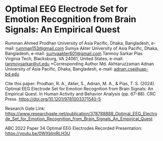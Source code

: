 # Optimal EEG Electrode Set for Emotion Recognition from Brain Signals: An Empirical Quest

Rumman Ahmed Prodhan
University of Asia Pacific, Dhaka, Bangladesh, e-mail: rumman153@gmail.com
Sumya Akter
University of Asia Pacific, Dhaka, Bangladesh, e-mail: sumyaakter601@gmail.com
Tanmoy Sarkar Pias
Virginia Tech, Blacksburg, VA 24061, United States, e-mail: tanmoysarkar@vt.edu
*Corresponding Author
Md. Akhtaruzzaman Adnan
University of Asia Pacific, Dhaka, Bangladesh, e-mail: adnan.cse@uap-bd.edu

Cite this paper: Prodhan, R. A., Akter, S., Adnan, M. A., & Pias, T. S. (2024). Optimal EEG Electrode Set for Emotion Recognition from Brain Signals: An Empirical Quest. In Human Activity and Behavior Analysis (pp. 67-88). CRC Press.  https://doi.org/10.1201/9781003371540-5

Research Gate Link: https://www.researchgate.net/publication/378788888_Optimal_EEG_Electrode_Set_for_Emotion_Recognition_from_Brain_Signals_An_Empirical_Quest

ABC 2022 Paper 34 Optimal EEG Electrodes Recorded Presentation: https://youtu.be/0WXbImRLH3U
